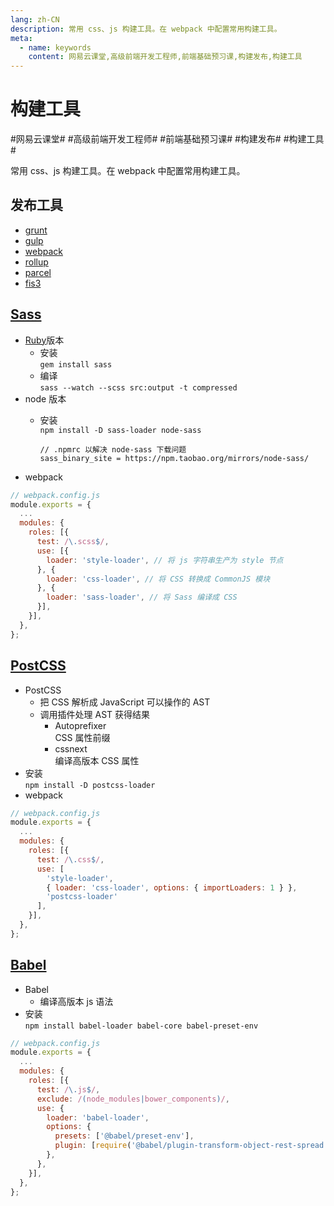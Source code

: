 ```yaml
---
lang: zh-CN
description: 常用 css、js 构建工具。在 webpack 中配置常用构建工具。
meta:
  - name: keywords
    content: 网易云课堂,高级前端开发工程师,前端基础预习课,构建发布,构建工具
---
```


# 构建工具

\#网易云课堂#
\#高级前端开发工程师#
\#前端基础预习课#
\#构建发布#
\#构建工具#

常用 css、js 构建工具。在 webpack 中配置常用构建工具。

## 发布工具

* [grunt](https://gruntjs.com/)
* [gulp](https://gulpjs.com/)
* [webpack](https://webpack.js.org/)
* [rollup](https://rollupjs.org/)
* [parcel](https://parceljs.org/)
* [fis3](https://fis.baidu.com/)

## [Sass](https://sass-lang.com/)

* [Ruby](https://www.typescriptlang.org/)版本
  * 安装  
    `gem install sass`
  * 编译  
    `sass --watch --scss src:output -t compressed`
* node 版本
  * 安装  
    `npm install -D sass-loader node-sass`

    ```
    // .npmrc 以解决 node-sass 下载问题
    sass_binary_site = https://npm.taobao.org/mirrors/node-sass/
    ```
* webpack

```js
// webpack.config.js
module.exports = {
  ...
  modules: {
    roles: [{
      test: /\.scss$/,
      use: [{
        loader: 'style-loader', // 将 js 字符串生产为 style 节点
      }, {
        loader: 'css-loader', // 将 CSS 转换成 CommonJS 模块
      }, {
        loader: 'sass-loader', // 将 Sass 编译成 CSS
      }],
    }],
  },
};
```

## [PostCSS](https://postcss.org/)

* PostCSS
  * 把 CSS 解析成 JavaScript 可以操作的 AST
  * 调用插件处理 AST 获得结果
    * Autoprefixer  
      CSS 属性前缀
    * cssnext  
      编译高版本 CSS 属性
* 安装  
  `npm install -D postcss-loader`
* webpack

```js
// webpack.config.js
module.exports = {
  ...
  modules: {
    roles: [{
      test: /\.css$/,
      use: [
        'style-loader',
        { loader: 'css-loader', options: { importLoaders: 1 } },
        'postcss-loader'
      ],
    }],
  },
};
```

## [Babel](https://babeljs.io/)

* Babel
  * 编译高版本 js 语法
* 安装  
  `npm install babel-loader babel-core babel-preset-env`

```js
// webpack.config.js
module.exports = {
  ...
  modules: {
    roles: [{
      test: /\.js$/,
      exclude: /(node_modules|bower_components)/,
      use: {
        loader: 'babel-loader',
        options: {
          presets: ['@babel/preset-env'],
          plugin: [require('@babel/plugin-transform-object-rest-spread')]
        },
      },
    }],
  },
};
```
